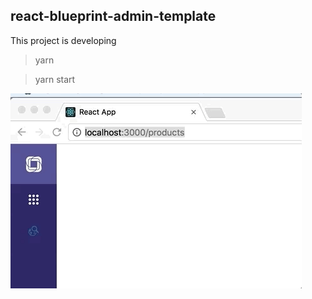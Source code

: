 ## react-blueprint-admin-template

This project is developing

 > yarn

 > yarn start

![alt text](https://raw.githubusercontent.com/nghiatrx/react-blueprint-admin-template/master/public/demo.gif)

